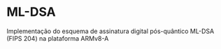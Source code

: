 # ML-DSA
Implementação do esquema de assinatura digital pós-quântico ML-DSA (FIPS 204) na plataforma ARMv8-A
